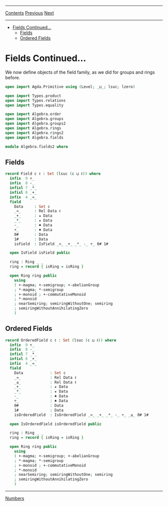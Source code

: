 ****
[Contents](contents.html)
[Previous](Algebra.fields.html)
[Next](./Algebra.numbers.html)

<!-- START doctoc generated TOC please keep comment here to allow auto update -->
<!-- DON'T EDIT THIS SECTION, INSTEAD RE-RUN doctoc TO UPDATE -->
****

- [Fields Continued...](#fields-continued)
  - [Fields](#fields)
  - [Ordered Fields](#ordered-fields)

<!-- END doctoc generated TOC please keep comment here to allow auto update -->

# Fields Continued...

We now define objects of the field family, as we did for groups and rings before.

```agda
open import Agda.Primitive using (Level; _⊔_; lsuc; lzero)

open import Types.product
open import Types.relations
open import Types.equality

open import Algebra.order
open import Algebra.groups
open import Algebra.groups2
open import Algebra.rings
open import Algebra.rings2
open import Algebra.fields

module Algebra.fields2 where
```

## Fields

```agda
record Field c ℓ : Set (lsuc (c ⊔ ℓ)) where
  infix  9 ÷_
  infix  8 -_
  infixl 7 _*_
  infixl 6 _+_
  infix  4 _≈_
  field
    Data     : Set c
    _≈_      : Rel Data ℓ
    _+_      : ★ Data
    _*_      : ★ Data
    -_       : ♠ Data
    ÷_       : ♠ Data
    0#       : Data
    1#       : Data
    isField  : IsField _≈_ _+_ _*_ -_ ÷_ 0# 1#

  open IsField isField public

  ring : Ring _ _
  ring = record { isRing = isRing }

  open Ring ring public
    using
    ( +-magma; +-semigroup; +-abelianGroup
    ; *-magma; *-semigroup
    ; +-monoid ; +-commutativeMonoid
    ; *-monoid
    ; nearSemiring; semiringWithoutOne; semiring
    ; semiringWithoutAnnihilatingZero
    )
```

## Ordered Fields

```agda
record OrderedField c ℓ : Set (lsuc (c ⊔ ℓ)) where
  infix  9 ÷_
  infix  8 -_
  infixl 7 _*_
  infixl 6 _+_
  infix  4 _≈_
  field
    Data            : Set c
    _≈_             : Rel Data ℓ
    _≤_             : Rel Data ℓ
    _+_             : ★ Data
    _*_             : ★ Data
    -_              : ♠ Data
    ÷_              : ♠ Data
    0#              : Data
    1#              : Data
    isOrderedField  : IsOrderedField _≈_ _+_ _*_ -_ ÷_ _≤_ 0# 1#

  open IsOrderedField isOrderedField public

  ring : Ring _ _
  ring = record { isRing = isRing }

  open Ring ring public
    using
    ( +-magma; +-semigroup; +-abelianGroup
    ; *-magma; *-semigroup
    ; +-monoid ; +-commutativeMonoid
    ; *-monoid
    ; nearSemiring; semiringWithoutOne; semiring
    ; semiringWithoutAnnihilatingZero
    )
```

****
[Numbers](./Algebra.numbers.html)
